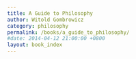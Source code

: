 ```yaml
---
title: A Guide to Philosophy
author: Witold Gombrowicz
category: philosophy
permalink: /books/a_guide_to_philosophy/
#date: 2014-04-12 21:00:00 +0800
layout: book_index
---
```


